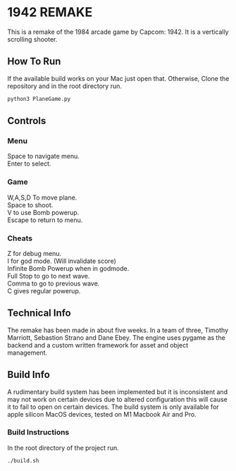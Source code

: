 # 1942 REMAKE
This is a remake of the 1984 arcade game by Capcom: 1942. It is a vertically scrolling shooter.

## How To Run
If the available build works on your Mac just open that.
Otherwise, Clone the repository and in the root directory run.
```bash
python3 PlaneGame.py
```

## Controls

### Menu
Space to navigate menu.\
Enter to select.
### Game
W,A,S,D To move plane.\
Space to shoot.\
V to use Bomb powerup.\
Escape to return to menu.
### Cheats
Z for debug menu.\
I for god mode. (Will invalidate score)\
Infinite Bomb Powerup when in godmode.\
Full Stop to go to next wave.\
Comma to go to previous wave.\
C gives regular powerup.

## Technical Info
The remake has been made in about five weeks. In a team of three, Timothy Marriott, Sebastion Strano and Dane Ebey. The engine uses pygame as the backend and a custom written framework for asset and object management.
## Build Info
A rudimentary build system has been implemented but it is inconsistent and may not work on certain devices due to altered configuration this will cause it to fail to open on certain devices. The build system is only available for apple silicon MacOS devices, tested on M1 Macbook Air and Pro.

### Build Instructions
In the root directory of the project run.
```bash
./build.sh
```